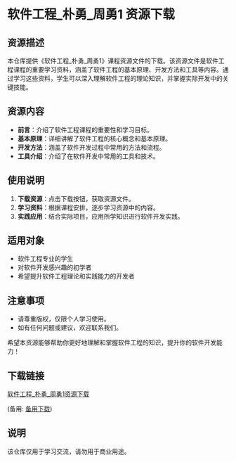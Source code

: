 # 软件工程_朴勇_周勇1 资源下载

## 资源描述

本仓库提供《软件工程_朴勇_周勇1》课程资源文件的下载。该资源文件是软件工程课程的重要学习资料，涵盖了软件工程的基本原理、开发方法和工具等内容。通过学习这些资料，学生可以深入理解软件工程的理论知识，并掌握实际开发中的关键技能。

## 资源内容

- **前言**：介绍了软件工程课程的重要性和学习目标。
- **基本原理**：详细讲解了软件工程的核心概念和基本原理。
- **开发方法**：涵盖了软件开发过程中常用的方法和流程。
- **工具介绍**：介绍了在软件开发中常用的工具和技术。

## 使用说明

1. **下载资源**：点击下载按钮，获取资源文件。
2. **学习资料**：根据课程安排，逐步学习资源中的内容。
3. **实践应用**：结合实际项目，应用所学知识进行软件开发实践。

## 适用对象

- 软件工程专业的学生
- 对软件开发感兴趣的初学者
- 希望提升软件工程理论和实践能力的开发者

## 注意事项

- 请尊重版权，仅限个人学习使用。
- 如有任何问题或建议，欢迎联系我们。

希望本资源能够帮助你更好地理解和掌握软件工程的知识，提升你的软件开发能力！

## 下载链接
[软件工程_朴勇_周勇1资源下载](https://pan.quark.cn/s/ce251b59117e) 

(备用: [备用下载](https://pan.baidu.com/s/1FYx_N_LvzrbISdT18FnKag?pwd=1234))

## 说明

该仓库仅用于学习交流，请勿用于商业用途。
